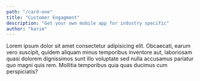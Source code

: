 ```yaml
---
path: "/card-one"
title: "Customer Engagment"
description: "Get your own mobile app for industry specific"
author: "karim"
---
```


Lorem ipsum dolor sit amet consectetur adipisicing elit. Obcaecati, earum vero suscipit, quidem aliquam minus temporibus inventore aut, laboriosam quasi dolorem dignissimos sunt illo voluptate sed nulla accusamus pariatur quo magni quis rem. Mollitia temporibus quia quas ducimus cum perspiciatis?
